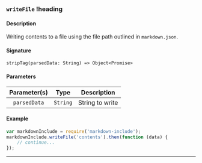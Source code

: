 ### `writeFile` !heading

#### Description

Writing contents to a file using the file path outlined in `markdown.json`.

#### Signature

`stripTag(parsedData: String) => Object<Promise>` 

#### Parameters

| Parameter(s)      | Type            | Description                            |
|:-----------------:|:---------------:|:--------------------------------------:|
| `parsedData`      | `String`        | String to write                        |

#### Example

```javascript
var markdownInclude = require('markdown-include');
markdownInclude.writeFile('contents').then(function (data) {
	// continue...
});
```

---